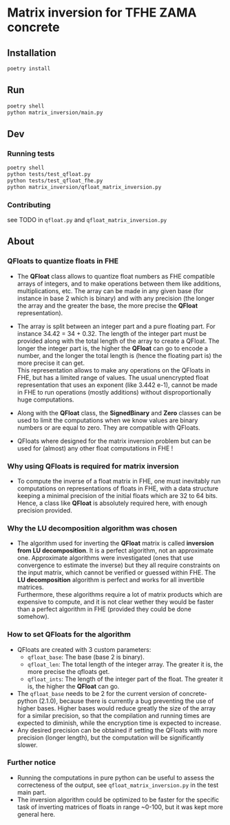# Matrix inversion for TFHE ZAMA concrete

## Installation
```bash
poetry install
```

## Run
```bash
poetry shell
python matrix_inversion/main.py
```

## Dev

### Running tests
```bash
poetry shell
python tests/test_qfloat.py
python tests/test_qfloat_fhe.py
python matrix_inversion/qfloat_matrix_inversion.py
```

### Contributing

see TODO in `qfloat.py` and `qfloat_matrix_inversion.py`

## About

### QFloats to quantize floats in FHE
- The **QFloat** class allows to quantize float numbers as FHE compatible arrays of integers, and to make operations between them like additions, multiplications, etc.
The array can be made in any given base (for instance in base 2 which is binary) and with any precision (the longer the array and the greater the base, the more precise the **QFloat** representation).  

- The array is split between an integer part and a pure floating part. For instance 34.42 = 34 + 0.32. The length of the integer part must be provided along with the total length of the array to create a QFloat. The longer the integer part is, the higher the **QFloat** can go to encode a number, and the longer the total length is (hence the floating part is) the more precise it can get.  
This representation allows to make any operations on the QFloats in FHE, but has a limited range of values. The usual unencrypted float representation that uses an exponent (like 3.442 e-1), cannot be made in FHE to run operations (mostly additions) without disproportionally huge computations.

- Along with the **QFloat** class, the **SignedBinary** and **Zero** classes can be used to limit the computations when we know values are binary numbers or are equal to zero. They are compatible with QFloats.

- QFloats where designed for the matrix inversion problem but can be used for (almost) any other float computations in FHE !


### Why using QFloats is required for matrix inversion
- To compute the inverse of a float matrix in FHE, one must inevitably run computations on representations of floats in FHE, with a data structure keeping a minimal precision of the initial floats which are 32 to 64 bits. Hence, a class like **QFloat** is absolutely required here, with enough precision provided.

### Why the LU decomposition algorithm was chosen
- The algorithm used for inverting the **QFloat** matrix is called **inversion from LU decomposition**. It is a perfect algorithm, not an approximate one. Approximate algorithms were investigated (ones that use convergence to estimate the inverse) but they all require constraints on the input matrix, which cannot be verified or guessed within FHE. The **LU decomposition** algorithm is perfect and works for all invertible matrices.  
Furthermore, these algorithms require a lot of matrix products which are expensive to compute, and it is not clear wether they would be faster than a perfect algorithm in FHE (provided they could be done somehow).

### How to set QFloats for the algorithm
- QFloats are created with 3 custom parameters:
	- `qfloat_base`: The base (base 2 is binary).
	- `qfloat_len`: The total length of the integer array. The greater it is, the more precise the qfloats get.
	- `qfloat_ints`: The length of the integer part of the float. The greater it is, the higher the **QFloat** can go.
- The `qfloat_base` needs to be 2 for the current version of concrete-python (2.1.0), because there is currently a bug preventing the use of higher bases. Higher bases would reduce greatly the size of the array for a similar precision, so that the compilation and running times are expected to diminish, while the encryption time is expected to increase.
- Any desired precision can be obtained if setting the QFloats with more precision (longer length), but the computation will be significantly slower.

### Further notice
- Running the computations in pure python can be useful to assess the correcteness of the output, see `qfloat_matrix_inversion.py` in the test main part.
- The inversion algorithm could be optimized to be faster for the specific task of inverting matrices of floats in range ~0-100, but it was kept more general here.

